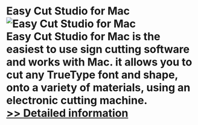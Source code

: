 # Easy Cut Studio for Mac<br />![Easy Cut Studio for Mac](https://mycommerce.akamaized.net/api/pimages/P300877196/BIG/300877196.PNG)<br />Easy Cut Studio for Mac is the easiest to use sign cutting software and works with Mac. it allows you to cut any TrueType font and shape, onto a variety of materials, using an electronic cutting machine.<br />[>> Detailed information](https://secure.shareit.com/shareit/product.html?productid=300877196&affiliateid=200057808)